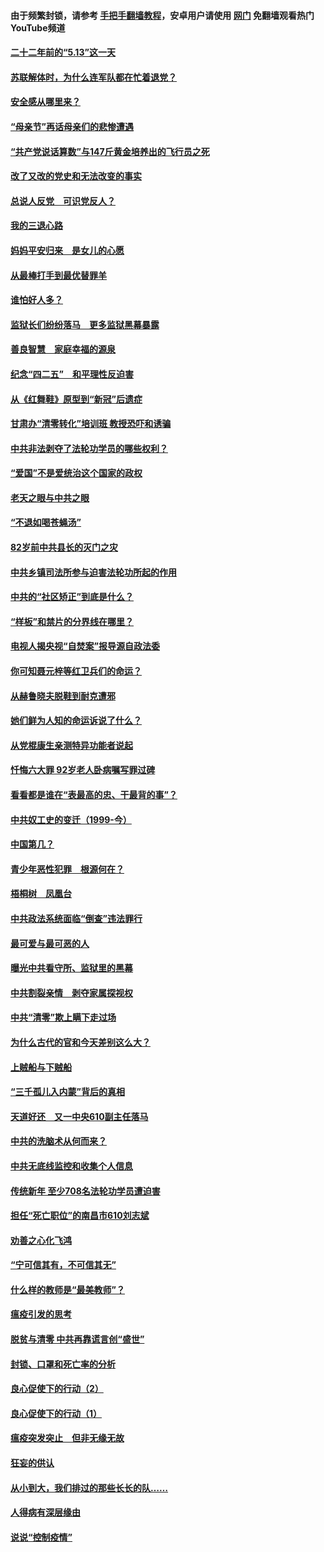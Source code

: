 #### 由于频繁封锁，请参考 [手把手翻墙教程](https://github.com/gfw-breaker/guides/wiki/)，安卓用户请使用 [网门](https://github.com/gfw-breaker/nogfw/blob/master/dl.md?t=05121000) 免翻墙观看热门YouTube频道 

#### [二十二年前的“5.13”这一天](../pages/19/424814.md?t=05121000) 

#### [苏联解体时，为什么连军队都在忙着退党？](../pages/19/424335.md?t=05121000) 

#### [安全感从哪里来？](../pages/19/424336.md?t=05121000) 

#### [“母亲节”再话母亲们的悲惨遭遇](../pages/19/424234.md?t=05121000) 

#### [“共产党说话算数”与147斤黄金培养出的飞行员之死](../pages/19/424115.md?t=05121000) 

#### [改了又改的党史和无法改变的事实](../pages/19/424037.md?t=05121000) 

#### [总说人反党　可识党反人？](../pages/19/423820.md?t=05121000) 

#### [我的三退心路](../pages/19/423876.md?t=05121000) 

#### [妈妈平安归来　是女儿的心愿](../pages/19/423947.md?t=05121000) 

#### [从最棒打手到最优替罪羊](../pages/19/423819.md?t=05121000) 

#### [谁怕好人多？](../pages/19/423774.md?t=05121000) 

#### [监狱长们纷纷落马　更多监狱黑幕暴露](../pages/19/423787.md?t=05121000) 

#### [善良智慧　家庭幸福的源泉](../pages/19/423632.md?t=05121000) 

#### [纪念“四二五”　和平理性反迫害](../pages/19/423660.md?t=05121000) 

#### [从《红舞鞋》原型到“新冠”后遗症](../pages/19/423509.md?t=05121000) 

#### [甘肃办“清零转化”培训班 教授恐吓和诱骗](../pages/19/423498.md?t=05121000) 

#### [中共非法剥夺了法轮功学员的哪些权利？](../pages/19/423392.md?t=05121000) 

#### [“爱国”不是爱统治这个国家的政权](../pages/19/423029.md?t=05121000) 

#### [老天之眼与中共之眼](../pages/19/423378.md?t=05121000) 

#### [“不退如喝苍蝇汤”](../pages/19/423287.md?t=05121000) 

#### [82岁前中共县长的灭门之灾](../pages/19/423055.md?t=05121000) 

#### [中共乡镇司法所参与迫害法轮功所起的作用](../pages/19/423064.md?t=05121000) 

#### [中共的“社区矫正”到底是什么？](../pages/19/422870.md?t=05121000) 

#### [“样板”和禁片的分界线在哪里？](../pages/19/422704.md?t=05121000) 

#### [电视人揭央视“自焚案”报导源自政法委](../pages/19/422770.md?t=05121000) 

#### [你可知聂元梓等红卫兵们的命运？](../pages/19/422848.md?t=05121000) 

#### [从赫鲁晓夫脱鞋到耐克遭邪](../pages/19/422826.md?t=05121000) 

#### [她们鲜为人知的命运诉说了什么？](../pages/19/422754.md?t=05121000) 

#### [从党棍康生亲测特异功能者说起](../pages/19/422657.md?t=05121000) 

#### [忏悔六大罪 92岁老人卧病嘱写罪过碑](../pages/19/422750.md?t=05121000) 

#### [看看都是谁在“表最高的忠、干最背的事”？](../pages/19/422703.md?t=05121000) 

#### [中共奴工史的变迁（1999-今）](../pages/19/422656.md?t=05121000) 

#### [中国第几？](../pages/19/422496.md?t=05121000) 

#### [青少年恶性犯罪　根源何在？](../pages/19/422449.md?t=05121000) 

#### [梧桐树　凤凰台](../pages/19/422442.md?t=05121000) 

#### [中共政法系统面临“倒查”违法罪行](../pages/19/422497.md?t=05121000) 

#### [最可爱与最可恶的人](../pages/19/422448.md?t=05121000) 

#### [曝光中共看守所、监狱里的黑幕](../pages/19/422390.md?t=05121000) 

#### [中共割裂亲情　剥夺家属探视权](../pages/19/422364.md?t=05121000) 

#### [中共“清零”欺上瞒下走过场](../pages/19/422306.md?t=05121000) 

#### [为什么古代的官和今天差别这么大？](../pages/19/422228.md?t=05121000) 

#### [上贼船与下贼船](../pages/19/422276.md?t=05121000) 

#### [“三千孤儿入内蒙”背后的真相](../pages/19/422229.md?t=05121000) 

#### [天道好还　又一中央610副主任落马](../pages/19/422155.md?t=05121000) 

#### [中共的洗脑术从何而来？](../pages/19/422154.md?t=05121000) 

#### [中共无底线监控和收集个人信息](../pages/19/422039.md?t=05121000) 

#### [传统新年 至少708名法轮功学员遭迫害](../pages/19/421946.md?t=05121000) 

#### [担任“死亡职位”的南昌市610刘志斌](../pages/19/421957.md?t=05121000) 

#### [劝善之心化飞鸿](../pages/19/421164.md?t=05121000) 

#### [“宁可信其有，不可信其无”](../pages/19/421691.md?t=05121000) 

#### [什么样的教师是“最美教师”？](../pages/19/421755.md?t=05121000) 

#### [瘟疫引发的思考](../pages/19/421594.md?t=05121000) 

#### [脱贫与清零 中共再靠谎言创“盛世”](../pages/19/421590.md?t=05121000) 

#### [封锁、口罩和死亡率的分析](../pages/19/421495.md?t=05121000) 

#### [良心促使下的行动（2）](../pages/19/421361.md?t=05121000) 

#### [良心促使下的行动（1）](../pages/19/421302.md?t=05121000) 

#### [瘟疫突发突止　但非无缘无故](../pages/19/421281.md?t=05121000) 

#### [狂妄的供认](../pages/19/421199.md?t=05121000) 

#### [从小到大，我们排过的那些长长的队……](../pages/19/421243.md?t=05121000) 

#### [人得病有深层缘由](../pages/19/420864.md?t=05121000) 

#### [说说“控制疫情”](../pages/19/420831.md?t=05121000) 

